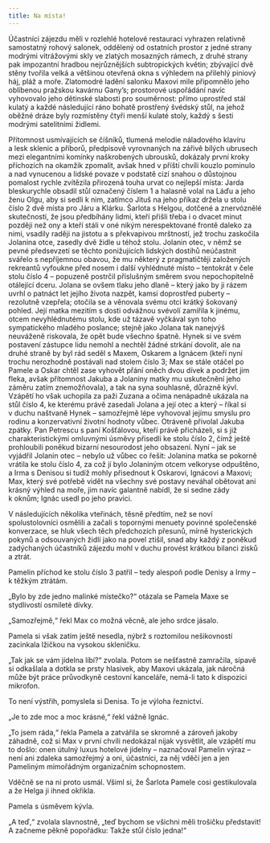 ```yaml
---
title: Na místa!
---
```


Účastníci zájezdu měli v rozlehlé hotelové restauraci vyhrazen relativně samostatný rohový salonek, oddělený od ostatních prostor z jedné strany modrými vitrážovými skly ve zlatých mosazných rámech, z druhé strany pak impozantní hradbou nejrůznějších subtropických květin; zbývající dvě stěny tvořila velká a většinou otevřená okna s výhledem na přilehlý piniový háj, pláž a moře. Zlatomodré ladění salonku Maxovi mile připomnělo jeho oblíbenou pražskou kavárnu Gany’s; prostorové uspořádání navíc vyhovovalo jeho dětinské slabosti pro souměrnost: přímo uprostřed stál kulatý a každé následující ráno bohatě prostřený švédský stůl, na jehož oběžné dráze byly rozmístěny čtyři menší kulaté stoly, každý s šesti modrými satelitními židlemi.

Přítomnost usmívajících se číšníků, tlumená melodie náladového klavíru a lesk sklenic a příborů, předpisově vyrovnaných na zářivě bílých ubrusech mezi elegantními komínky naškrobených ubrousků, dokázaly první kroky příchozích na okamžik zpomalit, avšak hned v příští chvíli kouzlo pominulo a nad vynucenou a lidské povaze v podstatě cizí snahou o důstojnou pomalost rychle zvítězila přirozená touha urvat co nejlepší místa: Jarda bleskurychle obsadil stůl označený číslem 1 a halasně volal na Láďu a jeho ženu Olgu, aby si sedli k nim, zatímco Jituš na jeho příkaz držela u stolu číslo 2 dvě místa pro Járu a Klárku. Šarlota s Helgou, dotčené a znervóznělé skutečností, že jsou předbíhány lidmi, kteří přišli třeba i o dvacet minut později než ony a kteří stáli v oné nikým nerespektované frontě daleko za nimi, vsadily raději na jistotu a s překvapivou mrštností, jež trochu zaskočila Jolanina otce, zasedly dvě židle u téhož stolu. Jolanin otec, v němž se pevné předsevzetí se těchto ponižujících lidských dostihů neúčastnit svářelo s nepříjemnou obavou, že mu některý z pragmatičtěji založených rekreantů vyfoukne před nosem i další vyhlédnuté místo – tentokrát v čele stolu číslo 4 – popuzeně postrčil příslušným směrem svou nepochopitelně otálející dceru. Jolana se ovšem tlaku jeho dlaně – který jako by ji rázem uvrhl o patnáct let jejího života nazpět, kamsi doprostřed puberty – rezolutně vzepřela; otočila se a věnovala svému otci krátký šokovaný pohled. Její matka mezitím s dosti odvážnou svévolí zamířila k jinému, otcem nevyhlédnutému stolu, kde už tázavě vyčkával syn toho sympatického mladého poslance; stejně jako Jolana tak nanejvýš neuváženě riskovala, že opět bude všechno špatně. Hynek si ve svém postavení zástupce lidu nemohl a nechtěl žádné strkání dovolit, ale na druhé straně by byl rád seděl s Maxem, Oskarem a Ignácem (kteří nyní trochu nerozhodně postávali nad stolem číslo 3; Max se stále otáčel po Pamele a Oskar chtěl zase vyhovět přání oněch dvou dívek a podržet jim fleka, avšak přítomnost Jakuba a Jolaniny matky mu uskutečnění jeho záměru zatím znemožňovala), a tak na syna souhlasně, důrazně kývl. Vzápětí ho však uchopila za paži Zuzana a očima nenápadně ukázala na stůl číslo 4, ke kterému právě zasedali Jolana a její otec a který – říkal si v duchu naštvaně Hynek – samozřejmě lépe vyhovoval jejímu smyslu pro rodinu a konzervativní životní hodnoty vůbec. Otráveně přivolal Jakuba zpátky. Pan Petrescu s paní Košťálovou, kteří právě přicházeli, si s již charakteristickými omluvnými úsměvy přisedli ke stolu číslo 2, čímž ještě prohloubili poněkud bizarní nesourodost jeho obsazení. Nyní – jak se vyjádřil Jolanin otec – nebylo už vůbec co řešit: Jolanina matka se pokorně vrátila ke stolu číslo 4, za což jí bylo Jolaniným otcem velkoryse odpuštěno, a Irma s Denisou si tudíž mohly přisednout k Oskarovi, Ignácovi a Maxovi; Max, který své potřebě vidět na všechny své postavy neváhal obětovat ani krásný výhled na moře, jim navíc galantně nabídl, že si sedne zády k oknům; Ignác usedl po jeho pravici.

V následujících několika vteřinách, těsně předtím, než se noví spolustolovníci osmělili a začali s topornými menuety povinné společenské konverzace, se hluk všech těch předchozích přesunů, mírně hysterických pokynů a odsouvaných židlí jako na povel ztišil, snad aby každý z poněkud zadýchaných účastníků zájezdu mohl v duchu provést krátkou bilanci zisků a ztrát.

Pamelin příchod ke stolu číslo 3 patřil – tedy alespoň podle Denisy a Irmy – k těžkým ztrátám.

„Bylo by zde jedno malinké místečko?“ otázala se Pamela Maxe se stydlivostí osmileté dívky.

„Samozřejmě,“ řekl Max co možná věcně, ale jeho srdce jásalo.

Pamela si však zatím ještě nesedla, nýbrž s roztomilou nešikovností zacinkala lžičkou na vysokou skleničku.

„Tak jak se vám jídelna líbí?“ zvolala. Potom se nešťastně zamračila, sípavě si odkašlala a dotkla se prsty hlasivek, aby Maxovi ukázala, jak náročná může být práce průvodkyně cestovní kanceláře, nemá-li tato k dispozici mikrofon.

To není výstřih, pomyslela si Denisa. To je výloha řeznictví.

„Je to zde moc a moc krásné,“ řekl vážně Ignác.

„To jsem ráda,“ řekla Pamela a zatvářila se skromně a zároveň jakoby záhadně, což si Max v první chvíli nedokázal nijak vysvětlit, ale vzápětí mu to došlo: onen útulný luxus hotelové jídelny – naznačoval Pamelin výraz – není ani zdaleka samozřejmý a oni, účastníci, za něj vděčí jen a jen Pameliným mimořádným organizačním schopnostem.

Vděčně se na ni proto usmál. Všiml si, že Šarlota Pamele cosi gestikulovala a že Helga ji ihned okřikla.

Pamela s úsměvem kývla.

„A teď,“ zvolala slavnostně, „teď bychom se všichni měli trošičku představit! A začneme pěkně popořádku: Takže stůl číslo jedna!“
